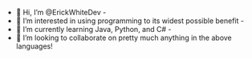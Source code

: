 - 👋 Hi, I’m @ErickWhiteDev -
- 👀 I’m interested in using programming to its widest possible benefit -
- 🌱 I’m currently learning Java, Python, and C# -
- 💞️ I’m looking to collaborate on pretty much anything in the above languages! 

<!---
ErickWhiteDev/ErickWhiteDev is a ✨ special ✨ repository because its `README.md` (this file) appears on your GitHub profile.
You can click the Preview link to take a look at your changes.
--->
